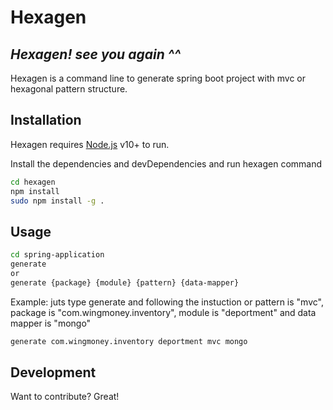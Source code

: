 # Hexagen
## _Hexagen! see you again ^^_

Hexagen is a command line to generate spring boot project with mvc or hexagonal pattern structure.
## Installation

Hexagen requires [Node.js](https://nodejs.org/) v10+ to run.

Install the dependencies and devDependencies and run hexagen command

```sh
cd hexagen
npm install
sudo npm install -g .
```

## Usage

```sh
cd spring-application
generate
or
generate {package} {module} {pattern} {data-mapper}
```
Example: 
juts type generate and following the instuction or
pattern is "mvc", package is "com.wingmoney.inventory", module is "deportment" and data mapper is "mongo"
```sh
generate com.wingmoney.inventory deportment mvc mongo
```
## Development

Want to contribute? Great!
